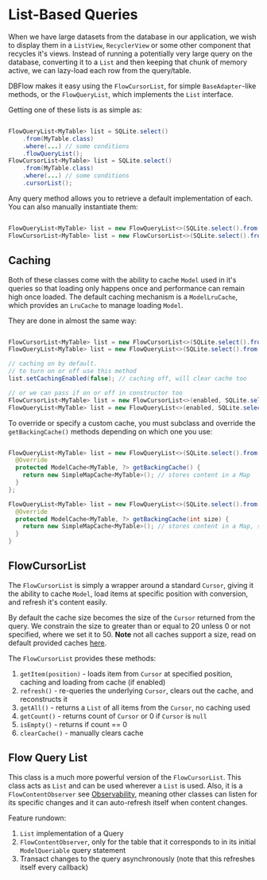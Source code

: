# List-Based Queries

When we have large datasets from the database in our application, we wish to
display them in a `ListView`, `RecyclerView` or some other component that recycles
it's views. Instead of running a potentially very large query on the database,
converting it to a `List` and then keeping that chunk of memory active, we
can lazy-load each row from the query/table.

DBFlow makes it easy using the `FlowCursorList`, for simple `BaseAdapter`-like methods,
or the `FlowQueryList`, which implements the `List` interface.

Getting one of these lists is as simple as:

```java

FlowQueryList<MyTable> list = SQLite.select()
    .from(MyTable.class)
    .where(...) // some conditions
    .flowQueryList();
FlowCursorList<MyTable> list = SQLite.select()
    .from(MyTable.class)
    .where(...) // some conditions
    .cursorList();

```

Any query method allows you to retrieve a default implementation of each. You
can also manually instantiate them:

```java

FlowQueryList<MyTable> list = new FlowQueryList<>(SQLite.select().from(MyTable.class));
FlowCursorList<MyTable> list = new FlowCursorList<>(SQLite.select().from(MyTable.class));

```

## Caching

Both of these classes come with the ability to cache `Model` used in it's queries
so that loading only happens once and performance can remain high once loaded. The default
caching mechanism is a `ModelLruCache`, which provides an `LruCache` to manage
loading `Model`.

They are done in almost the same way:

```java

FlowCursorList<MyTable> list = new FlowCursorList<>(SQLite.select().from(MyTable.class));
FlowQueryList<MyTable> list = new FlowQueryList<>(SQLite.select().from(MyTable.class));

// caching on by default.
// to turn on or off use this method
list.setCachingEnabled(false); // caching off, will clear cache too

// or we can pass if on or off in constructor too
FlowCursorList<MyTable> list = new FlowCursorList<>(enabled, SQLite.select().from(MyTable.class));
FlowQueryList<MyTable> list = new FlowQueryList<>(enabled, SQLite.select().from(MyTable.class));

```

To override or specify a custom cache, you must subclass and override the `getBackingCache()`
methods depending on which one you use:


```java

FlowQueryList<MyTable> list = new FlowQueryList<>(SQLite.select().from(MyTable.class)) {
  @Override
  protected ModelCache<MyTable, ?> getBackingCache() {
    return new SimpleMapCache<MyTable>(); // stores content in a Map
  }
};

FlowQueryList<MyTable> list = new FlowQueryList<>(SQLite.select().from(MyTable.class)) {
  @Override
  protected ModelCache<MyTable, ?> getBackingCache(int size) {
    return new SimpleMapCache<MyTable>(); // stores content in a Map, size ignored
  }
}


```

## FlowCursorList

The `FlowCursorList` is simply a wrapper around a standard `Cursor`, giving it the
ability to cache `Model`, load items at specific position with conversion, and refresh
it's content easily.

By default the cache size becomes the size of the `Cursor` returned from the query.
We constrain the size to greater than or equal to 20 unless 0 or not specified, where
we set it to 50.  **Note** not all caches support a size, read on default provided caches
[here](/usage2/Caching.md).

The `FlowCursorList` provides these methods:

  1. `getItem(position)` - loads item from `Cursor` at specified position, caching and loading from cache (if enabled)
  2. `refresh()` - re-queries the underlying `Cursor`, clears out the cache, and reconstructs it
  3. `getAll()` - returns a `List` of all items from the `Cursor`, no caching used
  4. `getCount()` - returns count of `Cursor` or 0 if `Cursor` is `null`
  5. `isEmpty()` - returns if count == 0
  6. `clearCache()` - manually clears cache

## Flow Query List

This class is a much more powerful version of the `FlowCursorList`. This class
acts as `List` and can be used wherever a `List` is used. Also, it is a `FlowContentObserver`
see [Observability](/usage2/Observability.md), meaning other classes can listen
for its specific changes and it can auto-refresh itself when content changes.

Feature rundown:
  1. `List` implementation of a Query
  2. `FlowContentObserver`, only for the table that it corresponds to in its initial `ModelQueriable` query statement
  3. Transact changes to the query asynchronously (note that this refreshes itself every callback)
